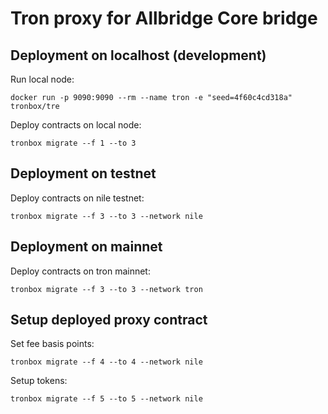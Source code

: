 # Tron proxy for Allbridge Core bridge

## Deployment on localhost (development)
Run local node:
```shell
docker run -p 9090:9090 --rm --name tron -e "seed=4f60c4cd318a" tronbox/tre
```

Deploy contracts on local node:
```shell
tronbox migrate --f 1 --to 3
```

## Deployment on testnet

Deploy contracts on nile testnet:
```shell
tronbox migrate --f 3 --to 3 --network nile
```

## Deployment on mainnet

Deploy contracts on tron mainnet:
```shell
tronbox migrate --f 3 --to 3 --network tron
```

## Setup deployed proxy contract
Set fee basis points:
```shell
tronbox migrate --f 4 --to 4 --network nile 
```
Setup tokens:
```shell
tronbox migrate --f 5 --to 5 --network nile 
```
